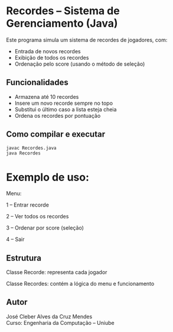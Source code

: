 # Recordes – Sistema de Gerenciamento (Java)

Este programa simula um sistema de recordes de jogadores, com:

- Entrada de novos recordes
- Exibição de todos os recordes
- Ordenação pelo score (usando o método de seleção)

## Funcionalidades

- Armazena até 10 recordes
- Insere um novo recorde sempre no topo
- Substitui o último caso a lista esteja cheia
- Ordena os recordes por pontuação

## Como compilar e executar

```bash
javac Recordes.java
java Recordes
```

# Exemplo de uso:

Menu:

1 – Entrar recorde

2 – Ver todos os recordes

3 – Ordenar por score (seleção)

4 – Sair

## Estrutura

Classe Recorde: representa cada jogador

Classe Recordes: contém a lógica do menu e funcionamento

## Autor
José Cleber Alves da Cruz Mendes  
Curso: Engenharia da Computação – Uniube
